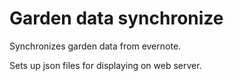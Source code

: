 # Garden data synchronize

Synchronizes garden data from evernote.

Sets up json files for displaying on web server. 